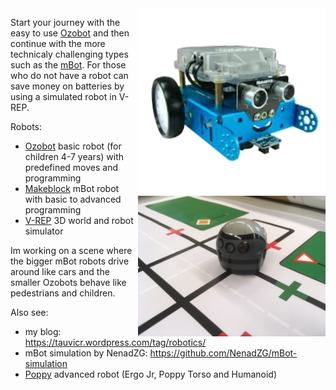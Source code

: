 <img align="right" width="300" src="../Robots/Makeblock/images/mBot-1.png">
<img align="right" width="300" src="../Robots/Ozobot/Images/img_1031.jpg">


Start your journey with the easy to use [Ozobot](./Ozobot) and then continue with the more technicaly challenging types such as the [mBot](./Makeblock). For those who do not have a robot can save money on batteries by using a simulated robot in V-REP.

Robots:
* [Ozobot](./Ozobot) basic robot (for children 4-7 years) with predefined moves and programming
* [Makeblock](./Makeblock) mBot robot with basic to advanced programming
* [V-REP](./V-REP) 3D world and robot simulator

Im working on a scene where the bigger mBot robots drive around like cars and the smaller Ozobots behave like pedestrians and children.

Also see:
* my blog: https://tauvicr.wordpress.com/tag/robotics/
* mBot simulation by NenadZG: https://github.com/NenadZG/mBot-simulation
* [Poppy](https://www.poppy-project.org/en/) advanced robot (Ergo Jr, Poppy Torso and Humanoid)

